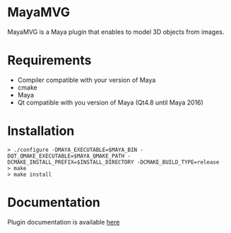 MayaMVG
==========

MayaMVG is a Maya plugin that enables to model 3D objects from images.

Requirements
============
* Compiler compatible with your version of Maya
* cmake
* Maya
* Qt compatible with you version of Maya (Qt4.8 until Maya 2016)

Installation
============
```
> ./configure -DMAYA_EXECUTABLE=$MAYA_BIN -DQT_QMAKE_EXECUTABLE=$MAYA_QMAKE_PATH -DCMAKE_INSTALL_PREFIX=$INSTALL_DIRECTORY -DCMAKE_BUILD_TYPE=release
> make
> make install
```


Documentation
=============
Plugin documentation is available [here](doc/Documentation.v0.4.2.md)